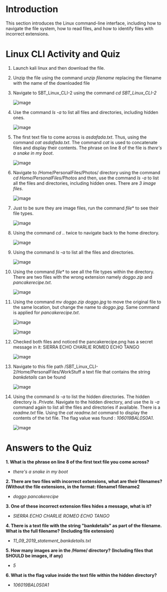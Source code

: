 # Introduction
This section introduces the Linux command-line interface, including how to navigate the file system, how to read files, and how to identify files with incorrect extensions.

# Linux CLI Activity and Quiz

1. Launch kali linux and then download the file.
2. Unzip the file using the command *unzip filename* replacing the filename with the name of the downloaded file
3. Navigate to SBT_Linux_CLI-2 using the command *cd SBT_Linux_CLI-2*

   ![image](https://github.com/ZuanAce/Security_BlueTeam_Challenge/assets/147037911/ff6de136-4412-4f46-9be6-3f4bd5341f74)

4. Use the command *ls -a* to list all files and directories, including hidden ones.

   ![image](https://github.com/ZuanAce/Security_BlueTeam_Challenge/assets/147037911/0a873f86-05dd-4a46-902c-21b724633159)

5. The first text file to come across is *asdafada.txt*. Thus, using the command *cat asdafada.txt*. The command *cat* is used to concatenate files and display their contents. The phrase on line 8 of the file is *there's a snake in my boot*.
   
   ![image](https://github.com/ZuanAce/Security_BlueTeam_Challenge/assets/147037911/fa5d9b1c-9adb-41b4-a498-aafccf3e2725)

6. Navigate to /Home/PersonalFiles/Photos/ directory using the command *cd Home/PersonalFiles/Photos* and then, use the command *ls -a* to list all the files and directories, including hidden ones. There are *3 image files*.

   ![image](https://github.com/ZuanAce/Security_BlueTeam_Challenge/assets/147037911/0664749d-20d0-4a79-bb3f-5074f78eab79)

7. Just to be sure they are image files, run the command *file** to see their file types.

   ![image](https://github.com/ZuanAce/Security_BlueTeam_Challenge/assets/147037911/21754f8b-133d-4e43-b009-23b69071075f)

8. Using the command *cd ..* twice to navigate back to the home directory.

   ![image](https://github.com/ZuanAce/Security_BlueTeam_Challenge/assets/147037911/ac8fe11e-a769-4a03-b498-1cd1f9deb236)

9. Using the command *ls -a* to list all the files and directories.
    
   ![image](https://github.com/ZuanAce/Security_BlueTeam_Challenge/assets/147037911/fa2239d2-973d-49d4-baa9-ad0a63582fbc)

10. Using the command *file** to see all the file types within the directory. There are two files with the wrong extension namely *doggo.zip* and *pancakerecipe.txt*.
    
    ![image](https://github.com/ZuanAce/Security_BlueTeam_Challenge/assets/147037911/4a59c297-ac4c-4f5e-8dc1-c4527b041db9)
    
11. Using the command *mv doggo.zip doggo.jpg* to move the original file to the same location, but change the name to *doggo.jpg*. Same command is applied for *pancakerecipe.txt*.

    ![image](https://github.com/ZuanAce/Security_BlueTeam_Challenge/assets/147037911/c14169fc-a932-4900-8cb9-fe9d4218d9f8)
    
    ![image](https://github.com/ZuanAce/Security_BlueTeam_Challenge/assets/147037911/838dbcb4-7b57-463d-8d7e-2d316de1cdbb)

12. Checked both files and noticed the pancakerecipe.png has a secret message in it: SIERRA ECHO CHARLIE ROMEO ECHO TANGO

    ![image](https://github.com/ZuanAce/Security_BlueTeam_Challenge/assets/147037911/19155f80-15b1-4bc6-9d3b-aa6424fefb2f)

13. Navigate to this file path /SBT_Linux_CLI-2/Home/PersonalFiles/WorkStuff a text file that contains the string *bankdetails* can be found

    ![image](https://github.com/ZuanAce/Security_BlueTeam_Challenge/assets/147037911/83ec14b1-4237-487a-9bfe-ea0efe781253)

14. Using the command *ls -a* to list the hidden directories. The hidden directory is *.Private*. Navigate to the hidden directory, and use the *ls -a* command again to list all the files and directories if available. There is a *readme.txt* file. Using the *cat readme.txt* command to display the contents of the txt file. The flag value was found : *106019BAL0S0A1*.

    ![image](https://github.com/ZuanAce/Security_BlueTeam_Challenge/assets/147037911/db64b223-7c84-4c93-9b2e-2fbd7691e68d)

# Answers to the Quiz
**1. What is the phrase on line 8 of the first text file you come across?**
   
   - *there's a snake in my boot*
   
**2. There are two files with incorrect extensions, what are their filenames? (Without the file extensions, in the format: filename1 filename2**
   
   - *doggo pancakerecipe*
   
**3. One of these incorrect extension files hides a message, what is it?**
   
   - *SIERRA ECHO CHARLIE ROMEO ECHO TANGO*
   
**4. There is a text file with the string "bankdetails" as part of the filename. What is the full filename? (Including file extension)**
   
   - *11_09_2019_statement_bankdetails.txt*
   
**5. How many images are in the /Home/ directory? (Including files that SHOULD be images, if any)**
   
   - *5*
   
**6. What is the flag value inside the text file within the hidden directory?**
   
   - *106019BAL0S0A1*















